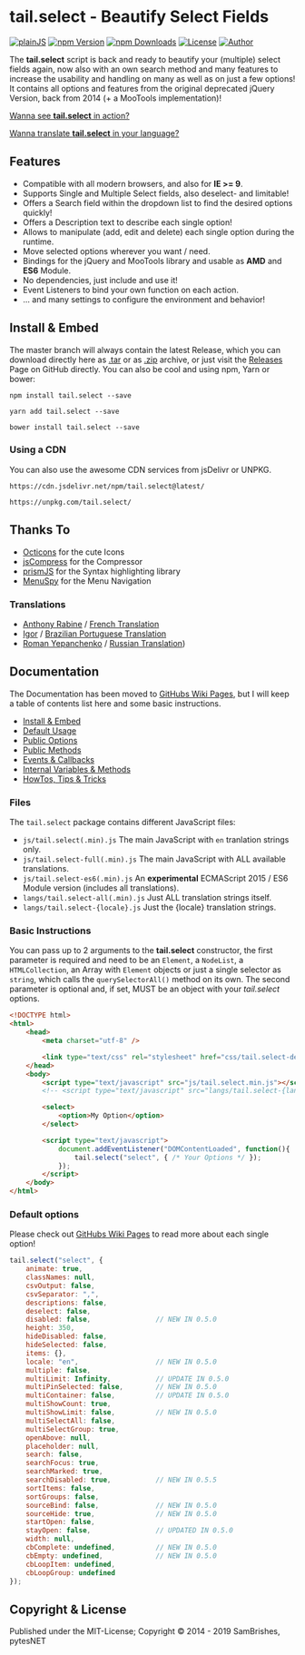 tail.select - Beautify Select Fields
====================================
[![plainJS](https://s.pytes.net/cb2d2d94)](https://s.pytes.net/21d65dff)
[![npm Version](https://s.pytes.net/9e506510)](https://s.pytes.net/2a8c886a)
[![npm Downloads](https://s.pytes.net/3fd8be97)](https://s.pytes.net/2a8c886a)
[![License](https://s.pytes.net/8257ac72)](LICENSE.md)
[![Author](https://s.pytes.net/5542d1fa)](https://s.pytes.net/5be37d0a)

The **tail.select** script is back and ready to beautify your (multiple) select fields again, now
also with an own search method and many features to increase the usability and handling on many as
well as on just a few options! It contains all options and features from the original deprecated
jQuery Version, back from 2014 (+ a MooTools implementation)!

[Wanna see **tail.select** in action?](https://github.pytes.net/tail.select)

[Wanna translate **tail.select** in your language?](https://github.com/pytesNET/tail.select/wiki/Help-Translating)

Features
--------
-   Compatible with all modern browsers, and also for **IE >= 9**.
-   Supports Single and Multiple Select fields, also deselect- and limitable!
-   Offers a Search field within the dropdown list to find the desired options quickly!
-   Offers a Description text to describe each single option!
-   Allows to manipulate (add, edit and delete) each single option during the runtime.
-   Move selected options wherever you want / need.
-   Bindings for the jQuery and MooTools library and usable as **AMD** and **ES6** Module.
-   No dependencies, just include and use it!
-   Event Listeners to bind your own function on each action.
-   ... and many settings to configure the environment and behavior!

Install & Embed
---------------
The master branch will always contain the latest Release, which you can download directly here
as [.tar](https://github.com/pytesNET/tail.select/tarball/master) or as [.zip](https://github.com/pytesNET/tail.select/zipball/master)
archive, or just visit the [Releases](https://github.com/pytesNET/tail.select/releases) Page
on GitHub directly. You can also be cool and using npm, Yarn or bower:

```markup
npm install tail.select --save
```

```markup
yarn add tail.select --save
```

```markup
bower install tail.select --save
```

### Using a CDN
You can also use the awesome CDN services from jsDelivr or UNPKG.

```markup
https://cdn.jsdelivr.net/npm/tail.select@latest/
```

```markup
https://unpkg.com/tail.select/
```

Thanks To
---------
-   [Octicons](https://octicons.github.com/) for the cute Icons
-   [jsCompress](https://jscompress.com/) for the Compressor
-   [prismJS](https://prismjs.com) for the Syntax highlighting library
-   [MenuSpy](https://github.com/lcdsantos/menuspy) for the Menu Navigation

### Translations
-   [Anthony Rabine](https://github.com/arabine) / [French Translation](https://github.com/pytesNET/tail.select/issues/11)
-   [Igor](https://github.com/igorcm) / [Brazilian Portuguese Translation](https://github.com/pytesNET/tail.select/pull/34)
-   [Roman Yepanchenko](https://github.com/tizis) / [Russian Translation](https://github.com/pytesNET/tail.select/issues/38))

Documentation
-------------
The Documentation has been moved to [GitHubs Wiki Pages](https://github.com/pytesNET/tail.select/wiki),
but I will keep a table of contents list here and some basic instructions.

-   [Install & Embed](https://www.github.com/pytesNET/tail.select/wiki/instructions)
-   [Default Usage](https://www.github.com/pytesNET/tail.select/wiki/default-usage)
-   [Public Options](https://www.github.com/pytesNET/tail.select/wiki/public-options)
-   [Public Methods](https://www.github.com/pytesNET/tail.select/wiki/public-methods)
-   [Events & Callbacks](https://www.github.com/pytesNET/tail.select/wiki/events-callbacks)
-   [Internal Variables & Methods](https://www.github.com/pytesNET/tail.select/wiki/internal)
-   [HowTos, Tips & Tricks](https://www.github.com/pytesNET/tail.select/wiki/How-Tos)

### Files
The `tail.select` package contains different JavaScript files:

-   `js/tail.select(.min).js` The main JavaScript with `en` tranlation strings only.
-   `js/tail.select-full(.min).js` The main JavaScript with ALL available translations.
-   `js/tail.select-es6(.min).js` An **experimental** ECMAScript 2015 / ES6 Module version (includes all translations).
-   `langs/tail.select-all(.min).js` Just ALL translation strings itself.
-   `langs/tail.select-{locale}.js` Just the {locale} translation strings.

### Basic Instructions
You can pass up to 2 arguments to the **tail.select** constructor, the first parameter is required
and need to be an `Element`, a `NodeList`, a `HTMLCollection`, an Array with `Element` objects or
just a single selector as `string`, which calls the `querySelectorAll()` method on its own. The
second parameter is optional and, if set, MUST be an object with your *tail.select* options.

```html
<!DOCTYPE html>
<html>
    <head>
        <meta charset="utf-8" />

        <link type="text/css" rel="stylesheet" href="css/tail.select-default.css" />
    </head>
    <body>
        <script type="text/javascript" src="js/tail.select.min.js"></script>
        <!-- <script type="text/javascript" src="langs/tail.select-{lang}.js"></script> -->

        <select>
            <option>My Option</option>
        </select>

        <script type="text/javascript">
            document.addEventListener("DOMContentLoaded", function(){
                tail.select("select", { /* Your Options */ });
            });
        </script>
    </body>
</html>
```

### Default options
Please check out [GitHubs Wiki Pages](https://github.com/pytesNET/tail.select/wiki) to read more
about each single option!

```javascript
tail.select("select", {
    animate: true,
    classNames: null,
    csvOutput: false,
    csvSeparator: ",",
    descriptions: false,
    deselect: false,
    disabled: false,                // NEW IN 0.5.0
    height: 350,
    hideDisabled: false,
    hideSelected: false,
    items: {},
    locale: "en",                   // NEW IN 0.5.0
    multiple: false,
    multiLimit: Infinity,           // UPDATE IN 0.5.0
    multiPinSelected: false,        // NEW IN 0.5.0
    multiContainer: false,          // UPDATE IN 0.5.0
    multiShowCount: true,
    multiShowLimit: false,          // NEW IN 0.5.0
    multiSelectAll: false,
    multiSelectGroup: true,
    openAbove: null,
    placeholder: null,
    search: false,
    searchFocus: true,
    searchMarked: true,
    searchDisabled: true,           // NEW IN 0.5.5
    sortItems: false,
    sortGroups: false,
    sourceBind: false,              // NEW IN 0.5.0
    sourceHide: true,               // NEW IN 0.5.0
    startOpen: false,
    stayOpen: false,                // UPDATED IN 0.5.0
    width: null,
    cbComplete: undefined,          // NEW IN 0.5.0
    cbEmpty: undefined,             // NEW IN 0.5.0
    cbLoopItem: undefined,
    cbLoopGroup: undefined
});
```

Copyright & License
-------------------
Published under the MIT-License; Copyright &copy; 2014 - 2019 SamBrishes, pytesNET
